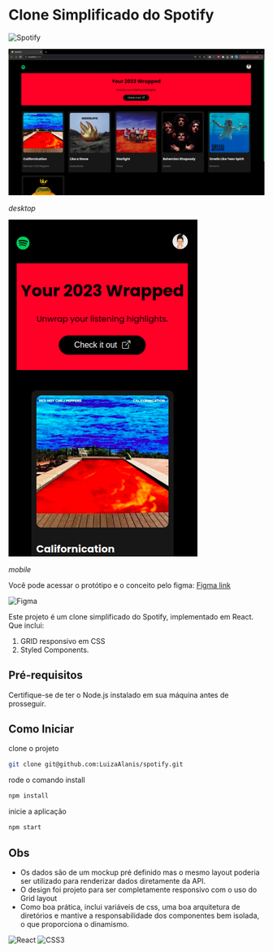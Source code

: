 # Clone Simplificado do Spotify
![Spotify](https://img.shields.io/badge/Spotify-1ED760?style=for-the-badge&logo=spotify&logoColor=white)

![ScreenShot](https://github.com/LuizaAlanis/spotify/blob/master/src/image/readme/application.png)

*desktop*

![ScreenShot](https://github.com/LuizaAlanis/spotify/blob/master/src/image/readme/application_mobile.png)

*mobile*

Você pode acessar o protótipo e o conceito pelo figma:
[Figma link](https://www.figma.com/file/9SWaueUEExWPaTif4bUGEF/Spotify?type=design&node-id=0%3A1&mode=design&t=XuM8peV3daip1b2L-1)

![Figma](https://img.shields.io/badge/figma-%23F24E1E.svg?style=for-the-badge&logo=figma&logoColor=white)

Este projeto é um clone simplificado do Spotify, implementado em React. Que inclui:

1) GRID responsivo em CSS
2) Styled Components.

## Pré-requisitos

Certifique-se de ter o Node.js instalado em sua máquina antes de prosseguir.

## Como Iniciar

clone o projeto
```bash
git clone git@github.com:LuizaAlanis/spotify.git
```

rode o comando install
```bash
npm install
```

inicie a aplicação
```bash
npm start
```

## Obs

- Os dados são de um mockup pré definido mas o mesmo layout poderia ser utilizado para renderizar dados diretamente da API.
- O design foi projeto para ser completamente responsivo com o uso do Grid layout
- Como boa prática, inclui variáveis de css, uma boa arquitetura de diretórios e mantive a responsabilidade dos componentes bem isolada, o que proporciona o dinamismo.

![React](https://img.shields.io/badge/react-%2320232a.svg?style=for-the-badge&logo=react&logoColor=%2361DAFB)
![CSS3](https://img.shields.io/badge/css3-%231572B6.svg?style=for-the-badge&logo=css3&logoColor=white)
